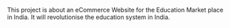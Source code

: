 This project is about an eCommerce Website for 
the Education Market place in India.
It will revolutionise the education system in India.
